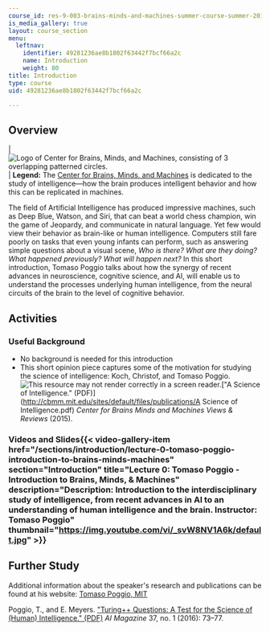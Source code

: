 ```yaml
---
course_id: res-9-003-brains-minds-and-machines-summer-course-summer-2015
is_media_gallery: true
layout: course_section
menu:
  leftnav:
    identifier: 49281236ae8b1802f63442f7bcf66a2c
    name: Introduction
    weight: 80
title: Introduction
type: course
uid: 49281236ae8b1802f63442f7bcf66a2c

---
```


Overview
--------

| ![Logo of Center for Brains, Minds, and Machines, consisting of 3 overlapping patterned circles.](/coursemedia/res-9-003-brains-minds-and-machines-summer-course-summer-2015/e66844720ae1839803675ee0ae8061af_intro.jpg) | **Legend:** The [Center for Brains, Minds, and Machines](http://cbmm.mit.edu/) is dedicated to the study of intelligence—how the brain produces intelligent behavior and how this can be replicated in machines. 

The field of Artificial Intelligence has produced impressive machines, such as Deep Blue, Watson, and Siri, that can beat a world chess champion, win the game of Jeopardy, and communicate in natural language. Yet few would view their behavior as brain-like or human intelligence. Computers still fare poorly on tasks that even young infants can perform, such as answering simple questions about a visual scene, _Who is there? What are they doing? What happened previously?_ _What will happen next?_ In this short introduction, Tomaso Poggio talks about how the synergy of recent advances in neuroscience, cognitive science, and AI, will enable us to understand the processes underlying human intelligence, from the neural circuits of the brain to the level of cognitive behavior.

Activities
----------

### Useful Background

*   No background is needed for this introduction
*   This short opinion piece captures some of the motivation for studying the science of intelligence: Koch, Christof, and Tomaso Poggio. ![This resource may not render correctly in a screen reader.](/images/inacessible.gif)["A Science of Intelligence." (PDF)](http://cbmm.mit.edu/sites/default/files/publications/A Science of Intelligence.pdf) _Center for Brains Minds and Machines Views & Reviews_ (2015).

### Videos and Slides{{< video-gallery-item href="/sections/introduction/lecture-0-tomaso-poggio-introduction-to-brains-minds-machines" section="Introduction" title="Lecture 0: Tomaso Poggio - Introduction to Brains, Minds, & Machines" description="Description: Introduction to the interdisciplinary study of intelligence, from recent advances in AI to an understanding of human intelligence and the brain. Instructor: Tomaso Poggio" thumbnail="https://img.youtube.com/vi/_svW8NV1A6k/default.jpg" >}}
Further Study
-------------

Additional information about the speaker's research and publications can be found at his website: [Tomaso Poggio, MIT](http://cbcl.mit.edu/)

Poggio, T., and E. Meyers. ["Turing++ Questions: A Test for the Science of (Human) Intelligence." (PDF)](http://cbmm.mit.edu/sites/default/files/publications/Turing_Plus_Questions.pdf) _AI Magazine_ 37, no. 1 (2016): 73–77.